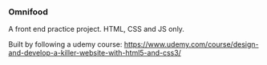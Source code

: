 ### Omnifood
A front end practice project. HTML, CSS and JS only.

Built by following a udemy course:
https://www.udemy.com/course/design-and-develop-a-killer-website-with-html5-and-css3/
